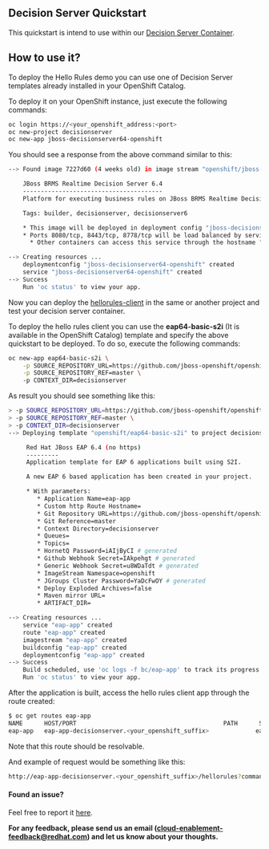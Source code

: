 ## Decision Server Quickstart

This quickstart is intend to use within our [Decision Server Container](https://github.com/jboss-container-images/jboss-decisionserver-6-openshift-image).

## How to use it?

To deploy the Hello Rules demo you can use one of Decision Server templates already installed in your OpenShift Catalog.

To deploy it on your OpenShift instance, just execute the following commands:

```bash
oc login https://<your_openshift_address:<port>
oc new-project decisionserver
oc new-app jboss-decisionserver64-openshift
```

You should see a response from the above command similar to this:

```bash
--> Found image 7227d60 (4 weeks old) in image stream "openshift/jboss-decisionserver64-openshift" under tag "latest" for "jboss-decisionserver64-openshift"

    JBoss BRMS Realtime Decision Server 6.4 
    --------------------------------------- 
    Platform for executing business rules on JBoss BRMS Realtime Decision Server 6.4.

    Tags: builder, decisionserver, decisionserver6

    * This image will be deployed in deployment config "jboss-decisionserver64-openshift"
    * Ports 8080/tcp, 8443/tcp, 8778/tcp will be load balanced by service "jboss-decisionserver64-openshift"
      * Other containers can access this service through the hostname "jboss-decisionserver64-openshift"

--> Creating resources ...
    deploymentconfig "jboss-decisionserver64-openshift" created
    service "jboss-decisionserver64-openshift" created
--> Success
    Run 'oc status' to view your app.

```


Now you can deploy the [hellorules-client](hellorules-client) in the same or another project and test your decision server container.

To deploy the hello rules client you can use the **eap64-basic-s2i** (It is available in the OpenShift Catalog) template and specify the above quickstart to be deployed.
To do so, execute the following commands:

```bash
oc new-app eap64-basic-s2i \
    -p SOURCE_REPOSITORY_URL=https://github.com/jboss-openshift/openshift-quickstarts \
    -p SOURCE_REPOSITORY_REF=master \ 
    -p CONTEXT_DIR=decisionserver
```

As result you should see something like this:
```bash
> -p SOURCE_REPOSITORY_URL=https://github.com/jboss-openshift/openshift-quickstarts \
> -p SOURCE_REPOSITORY_REF=master \
> -p CONTEXT_DIR=decisionserver
--> Deploying template "openshift/eap64-basic-s2i" to project decisionserver

     Red Hat JBoss EAP 6.4 (no https)
     ---------
     Application template for EAP 6 applications built using S2I.

     A new EAP 6 based application has been created in your project.

     * With parameters:
        * Application Name=eap-app
        * Custom http Route Hostname=
        * Git Repository URL=https://github.com/jboss-openshift/openshift-quickstarts
        * Git Reference=master
        * Context Directory=decisionserver
        * Queues=
        * Topics=
        * HornetQ Password=iAIjByCI # generated
        * Github Webhook Secret=IAkpehgt # generated
        * Generic Webhook Secret=u8WDaTdt # generated
        * ImageStream Namespace=openshift
        * JGroups Cluster Password=YaDcFwOY # generated
        * Deploy Exploded Archives=false
        * Maven mirror URL=
        * ARTIFACT_DIR=

--> Creating resources ...
    service "eap-app" created
    route "eap-app" created
    imagestream "eap-app" created
    buildconfig "eap-app" created
    deploymentconfig "eap-app" created
--> Success
    Build scheduled, use 'oc logs -f bc/eap-app' to track its progress.
    Run 'oc status' to view your app.

```

After the application is built, access the hello rules client app through the route created:

```bash
$ oc get routes eap-app
NAME      HOST/PORT                                         PATH      SERVICES   PORT      TERMINATION   WILDCARD
eap-app   eap-app-decisionserver.<your_openshift_suffix>             eap-app    <all>                   None
```

Note that this route should be resolvable.

And example of request would be something like this:

```bash
http://eap-app-decisionserver.<your_openshift_suffix>/hellorules?command=runRemoteRest&protocol=http&host=kie-app-decisionserver.<your_openshift_suffix>&port=80&username=kieserver&password=<the_generated_kie_password>
```

#### Found an issue?
Feel free to report it [here](https://github.com/jboss-openshift/openshift-quickstarts/issues/new).

__For any feedback, please send us an email (cloud-enablement-feedback@redhat.com) and let us know about your thoughts.__